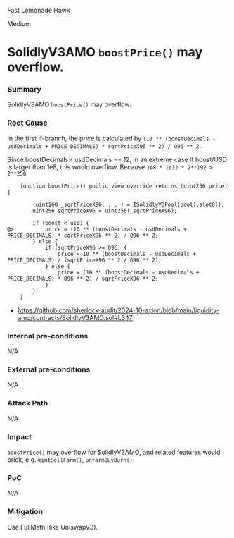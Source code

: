 Fast Lemonade Hawk

Medium

# SolidlyV3AMO `boostPrice()` may overflow.


### Summary

SolidlyV3AMO `boostPrice()` may overflow.

### Root Cause

In the first if-branch, the price is calculated by `(10 ** (boostDecimals - usdDecimals + PRICE_DECIMALS) * sqrtPriceX96 ** 2) / Q96 ** 2`.

Since boostDecimals - usdDecimals == 12, in an extreme case if boost/USD is larger than 1e8, this would overflow. Because `1e8 * 1e12 * 2**192 > 2**256`

```solidity
    function boostPrice() public view override returns (uint256 price) {

        (uint160 _sqrtPriceX96, , , ) = ISolidlyV3Pool(pool).slot0();
        uint256 sqrtPriceX96 = uint256(_sqrtPriceX96);
        
        if (boost < usd) {
@>          price = (10 ** (boostDecimals - usdDecimals + PRICE_DECIMALS) * sqrtPriceX96 ** 2) / Q96 ** 2;
        } else {
            if (sqrtPriceX96 >= Q96) {
                price = 10 ** (boostDecimals - usdDecimals + PRICE_DECIMALS) / (sqrtPriceX96 ** 2 / Q96 ** 2);
            } else {
                price = (10 ** (boostDecimals - usdDecimals + PRICE_DECIMALS) * Q96 ** 2) / sqrtPriceX96 ** 2;
            }
        }
    }
```

- https://github.com/sherlock-audit/2024-10-axion/blob/main/liquidity-amo/contracts/SolidlyV3AMO.sol#L347

### Internal pre-conditions

N/A

### External pre-conditions

N/A

### Attack Path

N/A

### Impact

`boostPrice()` may overflow for SolidlyV3AMO, and related features would brick, e.g. `mintSellFarm()`, `unfarmBuyBurn()`.

### PoC

N/A

### Mitigation

Use FullMath (like UniswapV3).